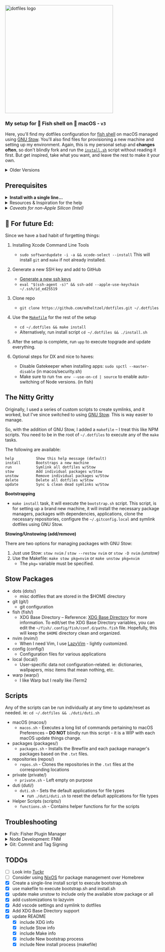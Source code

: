 <img src="https://dotfiles.github.io/images/dotfiles-logo.png" alt="dotfiles logo" width="350">

### My setup for 🐠 Fish shell on  macOS - `v3`

Here, you'll find my dotfiles configuration for [fish shell][fishshell] on macOS managed using [GNU Stow][STOW]. You'll also find files for provisioning a new machine and setting up my environment. Again, this is my personal setup and **changes often**, so don't blindly fork and run the [`install.sh`][installFile] script without reading it first. But get inspired, take what you want, and leave the rest to make it your own.

<details>
  <summary>Older Versions</summary>

  - [v1](https://github.com/edheltzel/dotfiles/tree/v1) uses oh-my-zsh
  - [v2](https://github.com/edheltzel/dotfiles/tree/v2) uses fish shell + custom scripts
</details>


## Prerequisites

<details>
  <summary><strong>Install with a single line...</strong></summary>

  I have not tested this on a fresh install, so this could break your setup. I'd suggest you read through the `bootstrap.sh` and `install.sh` scripts and the `Makefile` before running this command.

  In theory, this will clone the repository and install everything outlined below. Again, In theory.
  ```shell
  bash -c "`curl -fsSL https://raw.githubusercontent.com/edheltzel/dotfiles/master/bootstrap.sh`"
  ```
</details>

<details>
  <summary>Resources & Inspiration for the help</summary>

  Below are the resources I used to get to this point in my setup.

  - [dotfiles.github.io][ThanksGithub]
    - [utilities][ThanksGHUtils]
    - [inspiration][ThanksGHInspiration]
  - [kalis.me blog post][ThanksKalis]
  - [Lissy93 dotfiles][ThanksLissy]
  - [jakewiesler.com blog post][ThanksJake]

</details>

<details>
  <summary><em>Caveats for non-Apple Silicon (Intel)</em></summary>
  If you are on any version of macOS that uses AFPS, you'll need to disable the SIP.
  First check to see if SIP is enabled or not.

  ```shell
  csrutil status
  ```

  output should read:

  ```shell
  System Integrity Protection status: enabled.
  ```

  If your SIP is enabled, then follow the next steps to disable it – Assuming that you know what you're doing, here is how to turn off System Integrity Protection on your Mac.

  1. Turn off your Mac (Apple > Shut Down).
  2. Hold down Command-R and press the Power button. Keep holding Command-R until the Apple logo appears.
  3. Wait for OS X to boot into the OS X Utilities window.
  4. Choose Utilities > Terminal.
  5. Enter csrutil _disable_.
  6. Enter reboot.
  7. `csrutil status` -> should read `System Integrity Protection status: disabled.`
</details>

## **👋 For future Ed**:

Since we have a bad habit of forgetting things:

1. Installing Xcode Command Line Tools
    - `sudo softwardupdate -i -a && xcode-select --install` This will install `git` and `make` if not already installed.
2. Generate a new SSH key and add to GitHub
    - [Generate a new ssh keys][GENSSHKEY]
    - `eval "$(ssh-agent -s)" && ssh-add --apple-use-keychain ~/.ssh/id_ed25519`

3. Clone repo
    - `git clone https://github.com/edheltzel/dotfiles.git ~/.dotfiles`
4. Use the [`Makefile`](makefile) for the rest of the setup
    - `cd ~/.dotfiles && make install`
    - Alternatively, run install script `cd ~/.dotfiles && ./install.sh`
5. After the setup is complete, run `upp` to execute topgrade and update everything.
6. Optional steps for DX and nice to haves:
    - Disable Gatekeeper when installing apps: `sudo spctl --master-disable` (in macos/security.sh)
    - Make sure to run `fnm env --use-on-cd | source` to enable auto-switching of Node versions. (in fish)

## The Nitty Gritty

Originally, I used a series of custom scripts to create symlinks, and it worked, but I've since switched to using [GNU Stow][STOW]. This is way easier to manage.

So, with the addition of GNU Stow, I added a `makefile` – I treat this like NPM scripts. You need to be in the root of `~/.dotfiles` to execute any of the `make` tasks.

The following are available:

```shell
help          Show this help message (default)
install       Bootstraps a new machine
run           Symlink all dotfiles w/Stow
stow          Add individual packages w/Stow
unstow        Remove individual packages w/Stow
delete        Delete all dotfiles w/Stow
update        Sync & clean dead symlinks w/Stow
```

**Bootstrapping**

- `make install` task, it will execute the `bootstrap.sh` script. This script, is for setting up a brand new machine, it will install the necessary package managers, packages with dependencies, applications, clone the necessary repositories, configure the `~/.gitconfig.local` and symlink dotfiles using GNU Stow.

**Stowing/Unstowing (add/remove)**

There are two options for managing packages with GNU Stow:

1. Just use Stow: `stow nvim` / `stow --restow nvim` or `stow -D nvim` _(unstow)_
2. Use the Makefile: `make stow pkg=nvim` or `make unstow pkg=nvim`
    - The `pkg=` variable must be specified.

## Stow Packages

- dots (dots/)
  - misc dotfiles that are stored in the $HOME directory
- git (git/)
  - git configuration
- fish (fish/)
  - XDG Base Directory – Reference: [XDG Base Directory][XDGRef] for more information. To edit/set the XDG Base Directory variables, you can edit the `~/fish/.config/fish/conf.d/paths.fish` file. Hopefully, this will keep the `$HOME` directory clean and organized.
- nvim (nvim/)
  - When I need Vim, I use [LazyVim](lazyVim) - lightly customized.
- config (config/)
  - Configuration files for various applications
- local (local/)
  - User-specific data not configuration-related. ie: dictionaries, wallpapers, misc items that mean nothing, etc.
- warp (warp/)
  - I like Warp but I really like iTerm2

## Scripts

Any of the scripts can be run individually at any time to update/reset as needed. ie: `cd ~/.dotfiles && ./duti/duti.sh`

- macOS (macos/)
  - `macos.sh` - Executes a long list of commands pertaining to macOS Preferences – **DO NOT** blindly run this script - it is a WIP with each macOS update things change.
- packages (packages/)
  - `packages.sh` - Installs the Brewfile and each package manager's packages based on the `.txt` files.
- repositories (repos/)
  - `repos.sh` - Clones the repositories in the `.txt` files at the corresponding locations
- private (private/)
  - `private.sh` - Left empty on purpose
- duti (duti/)
  - `duti.sh` - Sets the default applications for file types
    - run `./duti/duti.sh` to reset the default applications for file types
- Helper Scripts (scripts/)
  - `functions.sh` - Contains helper functions for for the scripts

## Troubleshooting
<details>
  <summary>Fish: Fisher Plugin Manager</summary>
  In the past, Fisher (fish plugin manager) would do something weird or introduce a breaking change - just reinstall Fisher.

  ```bash
  curl -sL https://raw.githubusercontent.com/jorgebucaran/fisher/main/functions/fisher.fish | source && fisher install jorgebucaran/fisher
  ```
</details>
<details>
  <summary>Node Development: FNM</summary>

  Node Version switching for Node development, takes advantage of [fnm](https://github.com/Schniz/fnm) for managing Node versions, which supports both `.nvmrc` and `.node-version` files.

  - If not already installed from the Brewfile, install `fnm`:

  ```shell
  brew install fnm
  fnm env --use-on-cd | source
  ```

  For Fish Completions run:

  ```shell
  fnm completions --shell fish
  ```

  Make sure you run:

  ```shell
  make update #updates all stow packages
  OR
  make stow pkg=fish
  ```

  Enable auto switch of Node versions with `.node-version` or `.nvmrc` files

  ```shell
  # auto runs: fnm use
  fnm env --use-on-cd | source
  ```
  Which each Node version change, enabling `corepack` is necessary to ensure that `pnpm` and `yarn` are available.

  ```shell
  npm install --global $(cat node_packages.txt)
  ```
</details>
<details>
  <summary>Git: Commit and Tag Signing</summary>

  **SSH Signing**

  I use SSH commit signing over GPG. GPG is there if I need it, but I prefer SSH. For a few resources to help get this setup:

  - [Git Merge Workshop - Simplify Signing with SSH](https://github.com/git-merge-workshops/simplify-signing-with-ssh/tree/main)
  - [Gitlab SSH Commit Signing Doc](https://docs.gitlab.com/ee/user/project/repository/ssh_signed_commits/)

  The `.gitconfig` includes `.gitconfig.local`

  ```shell
    [meta]
      isLocalConfig = true
    [user]
      signingkey = PATH_TO_YOUR_KEY
    [gpg "ssh"]
      allowedSignersFile = PATH_TO_YOUR_ALLOWED_SIGNERS_FILE
  ```
  If you choose to use this, make sure you look at that `./git/git.sh`; this script is where the provisioning of `.gitconfig.local` happens.
<details>
  <summary>GPG Commit Signing - <em>optional</em></summary>

  GPG signing is set to `TRUE` by default. If you rather not enable GPG then execute: `git config --global commit.gpgsign false` and remove the GPG packages from the [Brewfile](https://github.com/edheltzel/dotfiles/blob/master/packages/Brewfile).

  [renew expired gpg](https://gist.github.com/krisleech/760213ed287ea9da85521c7c9aac1df0)

  [Generate new key and assign to global git config](https://gist.github.com/paolocarrasco/18ca8fe6e63490ae1be23e84a7039374#:~:text=It%20means%20that%20is%20not,secret%20keys%20available%20in%20GPG.)

  main take away:

  - `gpg --list-secret-keys --keyid-format=long`
  - Copy key
  - set key for your git user
    - `git config --global user.signingkey <your key>`
  - If you need help setting this up GPG:
    - follow the Github article for [Signing Commits](https://help.github.com/en/articles/signing-commits) to set up you GPG key(s).
    - I found this [GIST helpful](https://gist.github.com/cezaraugusto/2c91d141ddec026753051ffcace3f1f2)
    - To get VSCode setup follow this [article](https://dev.to/devmount/signed-git-commits-in-vs-code-36do)
  - **Please Note** if you used the [Brewfile](https://github.com/edheltzel/dotfiles/blob/master/packages/Brewfile), Cask installed the macOS [GPG Suite](https://gpgtools.org/) via `cask 'gpg-suite-no-mail'` -- _(alternatively)_ update the [Brewfile](https://github.com/edheltzel/dotfiles/blob/master/packages/Brewfile) with `cask 'gpg-suite' to include GPGMail.
</details>
</details>

## TODOs

- [ ] Look into [Tuckr](https://github.com/RaphGL/Tuckr)
- [ ] Consider using [NixOS](https://nixos.org/) for package management over Homebrew
- [x] Create a single-line install script to execute bootstrap.sh
- [x] use makefile to execute bootstrap.sh and install.sh
- [x] update make unstow to include only the available stow package or all
- [x] add customizations to lazyvim
- [x] Add vscode settings and symlink to dotfiles
- [x] Add XDG Base Directory support
- [x] update README
  - [x] include XDG info
  - [x] include Stow info
  - [x] include Make info
  - [x] include New bootstrap process
  - [x] include New install process (makefile)

[XDGRef]: https://specifications.freedesktop.org/basedir-spec/basedir-spec-latest.html
[STOW]: https://www.gnu.org/software/stow/
[GENSSHKEY]: https://docs.github.com/en/github/authenticating-to-github/generating-a-new-ssh-key-and-adding-it-to-the-ssh-agent
[lazyVim]: https://www.lazyvim.org/
[vscodeSyncSetting]: https://code.visualstudio.com/docs/editor/settings-sync
[fishshell]: https://fishshell.com/
[installFile]: https://github.com/edheltzel/dotfiles/blob/master/install.sh
[ThanksGithub]: https://dotfiles.github.io/
[ThanksGHInspiration]: https://dotfiles.github.io/inspiration
[ThanksGHUtils]: https://dotfiles.github.io/utilities/
[ThanksKalis]: https://kalis.me/dotfiles-automating-macos-system-configuration/
[ThanksLissy]: https://github.com/lissy93/dotfiles
[ThanksJake]: https://www.jakewiesler.com/blog/managing-dotfiles
